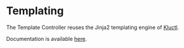 # Templating

The Template Controller reuses the Jinja2 templating engine of [Kluctl](https://kluctl.io).

Documentation is available [here](https://kluctl.io/docs/reference/templating/).
